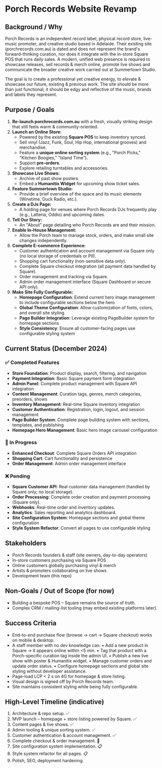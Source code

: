# Porch Records Website Revamp

## Background / Why
Porch Records is an independent record label, physical record store, live-music promoter, and creative studio based in Adelaide. Their existing site (porchrecords.com.au) is dated and does not represent the brand's forward-thinking curation, nor does it integrate with the in-store Square POS that runs daily sales. A modern, unified web presence is required to showcase releases, sell records & merch online, promote live shows and communicate the broader creative work carried out at Summertown Studio.

The goal is to create a professional yet creative energy, to elevate & showcase our future, existing & previous work. The site should be more than just functional; it should be edgy and reflective of the music, brands and labels they represent.

## Purpose / Goals
1.  **Re-launch porchrecords.com.au** with a fresh, visually striking design that still feels warm & community-oriented.
2.  **Launch an Online Store:**
    *   Powered by the existing **Square POS** to keep inventory synced.
    *   Sell vinyl (Jazz, Funk, Soul, Hip Hop, international grooves) and merchandise.
    *   Feature a **unique online sorting system** (e.g., "Porch Picks," "Kitchen Boogies," "Island Time").
    *   Support **pre-orders**.
    *   Explore retailing turntables and accessories.
3.  **Showcase Live Shows:**
    *   Archive of past show posters.
    *   Embed a **Humanitix Widget** for upcoming show ticket sales.
4.  **Feature Summertown Studio:**
    *   Provide a brief overview of the space and its music elements (Winetime, Duck Radio, etc.).
5.  **Create a DJs Page:**
    *   A holding page for venues where Porch Records DJs frequently play (e.g., Latteria, Oddio) and upcoming dates.
6.  **Tell Our Story:**
    *   An "About" page detailing who Porch Records are and their mission.
7.  **Enable In-House Management:**
    *   Allow the Porch team to manage stock, orders, and make small site changes independently.
8.  **Complete E-commerce Experience:**
    *   Customer authentication and account management via Square only (no local storage of credentials or PII).
    *   Shopping cart functionality (non-sensitive data only).
    *   Complete Square checkout integration (all payment data handled by Square).
    *   Order management and tracking via Square.
    *   Admin order management interface (Square Dashboard or secure API only).
9.  **Make Site Fully Configurable:**
    *   **Homepage Configuration**: Extend current hero image management to include configurable sections below the hero
    *   **Global Theme Configuration**: Allow customization of fonts, colors, and overall site styling
    *   **Page Builder Integration**: Leverage existing PageBuilder system for homepage sections
    *   **Style Consistency**: Ensure all customer-facing pages use configurable styling system

## Current Status (December 2024)

### ✅ Completed Features
- **Store Foundation**: Product display, search, filtering, and navigation
- **Payment Integration**: Basic Square payment form integration
- **Admin Panel**: Complete product management with Square API integration
- **Content Management**: Curation tags, genres, merch categories, preorders, shows
- **Inventory Management**: Real-time Square inventory integration
- **Customer Authentication**: Registration, login, logout, and session management
- **Page Builder System**: Complete page building system with sections, templates, and publishing
- **Homepage Hero Management**: Basic hero image carousel configuration

### 🔄 In Progress
- **Enhanced Checkout**: Complete Square Orders API integration
- **Shopping Cart**: Cart functionality and persistence
- **Order Management**: Admin order management interface

### ❌ Pending
- **Square Customer API**: Real customer data management (handled by Square only; no local storage).
- **Order Processing**: Complete order creation and payment processing (Square only).
- **Webhooks**: Real-time order and inventory updates.
- **Analytics**: Sales reporting and analytics dashboard.
- **Site Configuration System**: Homepage sections and global theme configuration
- **Style System Refactor**: Convert all pages to use configurable styling

## Stakeholders
- Porch Records founders & staff (site owners, day-to-day operators)
- In-store customers purchasing via Square POS
- Online customers globally purchasing vinyl & merch
- Artists & promoters collaborating on live shows
- Development team (this repo)

## Non-Goals / Out of Scope (for now)
- Building a bespoke POS – Square remains the source of truth.
- Complex CRM / mailing-list tooling (may embed existing platforms later).

## Success Criteria
- End-to-end purchase flow (browse → cart → Square checkout) works on mobile & desktop.
- A staff member with no dev knowledge can:
  • Add a new product in Square → it appears online within <5 min.
  • Tag that product with a Porch-specific curation tag inside the admin UI.
  • Publish a new live show with poster & Humanitix widget.
  • Manage customer orders and update order status.
  • Configure homepage sections and global site styling without developer assistance.
- Page-load LCP < 2 s on 4G for homepage & store listing.
- Visual design is signed off by Porch Records team.
- Site maintains consistent styling while being fully configurable.

## High-Level Timeline (indicative)
1. Architecture & repo setup. ✅
2. MVP launch – homepage + store listing powered by Square. ✅
3. Content pages & live shows. ✅
4. Admin tooling & unique sorting system. ✅
5. Customer authentication & account management. ✅
6. Complete checkout & order management. 🚧
7. Site configuration system implementation. 📋
8. Style system refactor for all pages. 📋
9. Polish, SEO, deployment hardening.